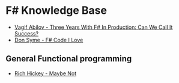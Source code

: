 # F# Knowledge Base

* [Vagif Abilov - Three Years With F# In Production: Can We Call It Success?](https://www.youtube.com/watch?v=1IQByF38qio&feature=youtu.be)
* [Don Syme - F# Code I Love](https://www.youtube.com/watch?v=26_W8MmUA60)

## General Functional programming

* [Rich Hickey - Maybe Not](https://www.youtube.com/watch?v=YR5WdGrpoug)
